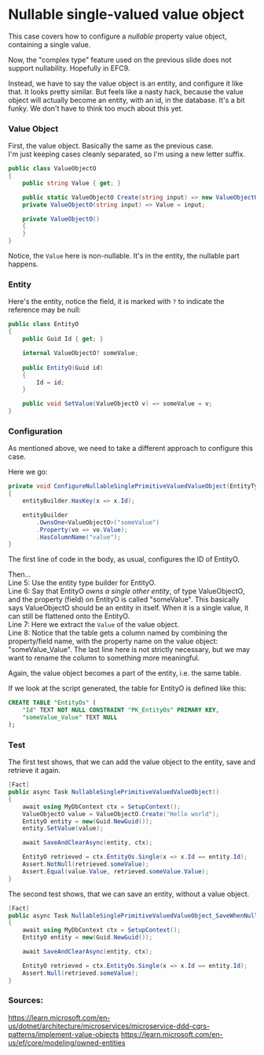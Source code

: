 # Nullable single-valued value object

This case covers how to configure a _nullable_ property value object, containing a single value.

Now, the "complex type" feature used on the previous slide does not support nullability. Hopefully in EFC9.

Instead, we have to say the value object is an entity, 
and configure it like that. It looks pretty similar. 
But feels like a nasty hack, because the value object will actually become an entity, 
with an id, in the database. It's a bit funky. We don't have to think too much about this yet.

### Value Object
First, the value object. Basically the same as the previous case.\
I'm just keeping cases cleanly separated, so I'm using a new letter suffix.

```csharp
public class ValueObjectO
{
    public string Value { get; }

    public static ValueObjectO Create(string input) => new ValueObjectO(input);
    private ValueObjectO(string input) => Value = input;

    private ValueObjectO()
    {
    }
}
```
Notice, the `Value` here is non-nullable. It's in the entity, the nullable part happens.

### Entity

Here's the entity, notice the field, it is marked with `?` to indicate the reference may be null: 

```csharp
public class EntityO
{
    public Guid Id { get; }

    internal ValueObjectO? someValue;
    
    public EntityO(Guid id)
    {
        Id = id;
    }

    public void SetValue(ValueObjectO v) => someValue = v;
}
```

### Configuration
As mentioned above, we need to take a different approach to configure this case.

Here we go:

```csharp
private void ConfigureNullableSinglePrimitiveValuedValueObject(EntityTypeBuilder<EntityO> entityBuilder)
{
    entityBuilder.HasKey(x => x.Id);

    entityBuilder
        .OwnsOne<ValueObjectO>("someValue")
        .Property(vo => vo.Value);
        .HasColumnName("value");
}
```

The first line of code in the body, as usual, configures the ID of EntityO.

Then...\
Line 5: Use the entity type builder for EntityO.\
Line 6: Say that EntityO _owns a single other entity_, of type ValueObjectO, and the property (field) on EntityO is called "someValue".
This basically says ValueObjectO should be an entity in itself. When it is a single value, it can still be flattened onto the EntityO.\
Line 7: Here we extract the `Value` of the value object.\
Line 8: Notice that the table gets a column named by combining the property/field name, with the property name on the value object: "someValue_Value".
The last line here is not strictly necessary, but we may want to rename the column to something more meaningful.

Again, the value object becomes a part of the entity, i.e. the same table.

If we look at the script generated, the table for EntityO is defined like this:

```sql
CREATE TABLE "EntityOs" (
    "Id" TEXT NOT NULL CONSTRAINT "PK_EntityOs" PRIMARY KEY,
    "someValue_Value" TEXT NULL
);
```

### Test
The first test shows, that we can add the value object to the entity, save and retrieve it again.

```csharp
[Fact]
public async Task NullableSinglePrimitiveValuedValueObject()
{
    await using MyDbContext ctx = SetupContext();
    ValueObjectO value = ValueObjectO.Create("Hello world");
    EntityO entity = new(Guid.NewGuid());
    entity.SetValue(value);

    await SaveAndClearAsync(entity, ctx);

    EntityO retrieved = ctx.EntityOs.Single(x => x.Id == entity.Id);
    Assert.NotNull(retrieved.someValue);
    Assert.Equal(value.Value, retrieved.someValue.Value);
}
```

The second test shows, that we can save an entity, without a value object.

```csharp
[Fact]
public async Task NullableSinglePrimitiveValuedValueObject_SaveWhenNulled()
{
    await using MyDbContext ctx = SetupContext();
    EntityO entity = new(Guid.NewGuid());

    await SaveAndClearAsync(entity, ctx);

    EntityO retrieved = ctx.EntityOs.Single(x => x.Id == entity.Id);
    Assert.Null(retrieved.someValue);
}
```

### Sources:

https://learn.microsoft.com/en-us/dotnet/architecture/microservices/microservice-ddd-cqrs-patterns/implement-value-objects
https://learn.microsoft.com/en-us/ef/core/modeling/owned-entities

